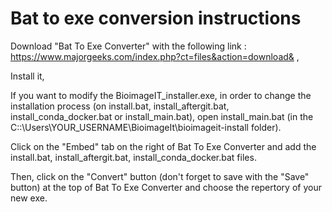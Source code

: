 # Bat to exe conversion instructions
Download "Bat To Exe Converter" with the following link : https://www.majorgeeks.com/index.php?ct=files&action=download& ,

Install it,

If you want to modify the BioimageIT_installer.exe, in order to change the installation process (on install.bat, install_aftergit.bat, install_conda_docker.bat or install_main.bat), open install_main.bat (in the C::\\Users\YOUR_USERNAME\BioimageIt\bioimageit-install folder).

Click on the "Embed" tab on the right of Bat To Exe Converter and add the install.bat, install_aftergit.bat, install_conda_docker.bat files.

Then, click on the "Convert" button (don't forget to save with the "Save" button)  at the top of Bat To Exe Converter and choose the repertory of your new exe.

